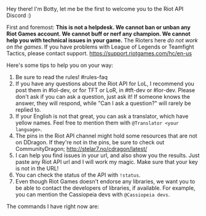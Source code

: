 Hey there! I'm Botty, let me be the first to welcome you to the Riot API Discord :)

First and foremost: **This is not a helpdesk. We cannot ban or unban any Riot Games account. We cannot buff or nerf any champion. We cannot help you with technical issues in your game.** The Rioters here *do not work on the games*. If you have problems with League of Legends or Teamfight Tactics, please contact support. https://support.riotgames.com/hc/en-us

Here's some tips to help you on your way:
1. Be sure to read the rules! #rules-faq
2. If you have any questions about the Riot API for LoL, I recommend you post them in #lol-dev, or for TFT or LoR, in #tft-dev or #lor-dev. Please don't ask if you can ask a question, just ask it! If someone knows the answer, they will respond, while "Can I ask a question?" will rarely be replied to.
3. If your English is not that great, you can ask a translator, which have yellow names. Feel free to mention them with `@Translator <your language>`.
4. The pins in the Riot API channel might hold some resources that are not on DDragon. If they're not in the pins, be sure to check out CommunityDragon; http://stelar7.no/cdragon/latest/
5. I can help you find issues in your url, and also show you the results. Just paste any Riot API url and I will work my magic. Make sure that your key is not in the URL!
6. You can check the status of the API with `!status`.
7. Even though Riot Games doesn't endorse any libraries, we want you to be able to contact the developers of libraries, if available. For example, you can mention the Cassiopeia devs with `@Cassiopeia devs`.

The commands I have right now are:
